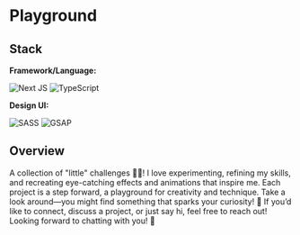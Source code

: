 # Playground

## Stack
**Framework/Language:**
  
![Next JS](https://img.shields.io/badge/Next-black?style=for-the-badge&logo=next.js&logoColor=white)
  ![TypeScript](https://img.shields.io/badge/TypeScript-007ACC?style=for-the-badge&logo=typescript&logoColor=white)

**Design UI:**
  
  ![SASS](https://img.shields.io/badge/SASS-hotpink.svg?style=for-the-badge&logo=SASS&logoColor=white)
  ![GSAP](https://img.shields.io/badge/green%20sock-88CE02?style=for-the-badge&logo=greensock&logoColor=white)


## Overview

A collection of "little" challenges 🎨✨! I love experimenting, refining my skills, and recreating eye-catching effects and animations that inspire me. Each project is a step forward, a playground for creativity and technique. Take a look around—you might find something that sparks your curiosity! 🚀 If you’d like to connect, discuss a project, or just say hi, feel free to reach out! Looking forward to chatting with you! 👋
